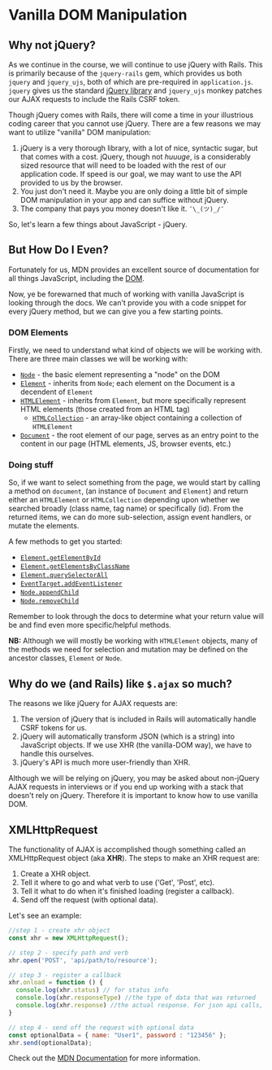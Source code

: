 # Vanilla DOM Manipulation

## Why not jQuery?

As we continue in the course, we will continue to use jQuery with Rails.
This is primarily because of the `jquery-rails` gem, which provides us both `jquery` and `jquery_ujs`, both of which are pre-required in `application.js`.
`jquery` gives us the standard [jQuery library][jquery-api] and `jquery_ujs` monkey patches our AJAX requests to include the Rails CSRF token.

Though jQuery comes with Rails, there will come a time in your illustrious coding career that you cannot use jQuery.
There are a few reasons we may want to utilize "vanilla" DOM manipulation:

1. jQuery is a very thorough library, with a lot of nice, syntactic sugar, but that comes with a cost.
jQuery, though not _huuuge_, is a considerably sized resource that will need to be loaded with the rest of our application code.
If speed is our goal, we may want to use the API provided to us by the browser.
2. You just don't need it.
Maybe you are only doing a little bit of simple DOM manipulation in your app and can suffice without jQuery.
3. The company that pays you money doesn't like it. `¯\_(ツ)_/¯`

So, let's learn a few things about JavaScript - jQuery.

## But How Do I Even?

Fortunately for us, MDN provides an excellent source of documentation for all things JavaScript, including the [DOM][mdn-dom].

Now, ye be forewarned that much of working with vanilla JavaScript is looking through the docs.
We can't provide you with a code snippet for every jQuery method, but we can give you a few starting points.

### DOM Elements

Firstly, we need to understand what kind of objects we will be working with. There are three main classes we will be working with:

* [`Node`][mdn-node] - the basic element representing a "node" on the DOM
* [`Element`][mdn-element] - inherits from `Node`; each element on the Document is a decendent of `Element`
* [`HTMLElement`][mdn-htmlelement] - inherits from `Element`, but more specifically represent HTML elements (those created from an HTML tag)
  * [`HTMLCollection`][mdn-htmlcollection] - an array-like object containing a collection of `HTMLElement`
* [`Document`][mdn-document] - the root element of our page, serves as an entry point to the content in our page (HTML elements, JS, browser events, etc.)

### Doing stuff

So, if we want to select something from the page, we would start by calling a method on `document`, (an instance of `Document` and `Element`) and return either an `HTMLElement` or `HTMLCollection` depending upon whether we searched broadly (class name, tag name) or specifically (id).
From the returned items, we can do more sub-selection, assign event handlers, or mutate the elements.

A few methods to get you started:
* [`Element.getElementById`][getElementById]
* [`Element.getElementsByClassName`][getElementsByClassName]
* [`Element.querySelectorAll`][querySelectorAll]
* [`EventTarget.addEventListener`][addEventListener]
* [`Node.appendChild`][appendChild]
* [`Node.removeChild`][removeChild]

Remember to look through the docs to determine what your return value will be and find even more specific/helpful methods.

**NB:** Although we will mostly be working with `HTMLElement` objects, many of the methods we need for selection and mutation may be defined on the ancestor classes, `Element` or `Node`.

## Why do we (and Rails) like `$.ajax` so much?

The reasons we like jQuery for AJAX requests are:

1. The version of jQuery that is included in Rails will automatically handle CSRF tokens for us.
2. jQuery will automatically transform JSON (which is a string) into JavaScript objects.
If we use XHR (the vanilla-DOM way), we have to handle this ourselves.
3. jQuery's API is much more user-friendly than XHR.

Although we will be relying on jQuery, you may be asked about non-jQuery AJAX requests in interviews or if you end up working with a stack that doesn't rely on jQuery. Therefore it is important to know how to use vanilla DOM.

## XMLHttpRequest

The functionality of AJAX is accomplished though something called an XMLHttpRequest object (aka **XHR**). The steps to make an XHR request are:

1. Create a XHR object.
2. Tell it where to go and what verb to use ('Get', 'Post', etc).
3. Tell it what to do when it's finished loading (register a callback).
4. Send off the request (with optional data).

Let's see an example:

```js
//step 1 - create xhr object
const xhr = new XMLHttpRequest();

// step 2 - specify path and verb
xhr.open('POST', 'api/path/to/resource');

// step 3 - register a callback
xhr.onload = function () {
  console.log(xhr.status) // for status info
  console.log(xhr.responseType) //the type of data that was returned
  console.log(xhr.response) //the actual response. For json api calls, this will be a json string
}

// step 4 - send off the request with optional data
const optionalData = { name: "User1", password : "123456" };
xhr.send(optionalData);
```

Check out the [MDN Documentation][mdn-xhr] for more information.

[jquery-api]: http://api.jquery.com/
[mdn-dom]: https://developer.mozilla.org/en-US/docs/Web/API/Document_Object_Model
[mdn-node]: https://developer.mozilla.org/en-US/docs/Web/API/Node
[mdn-element]: https://developer.mozilla.org/en-US/docs/Web/API/Element
[mdn-htmlelement]: https://developer.mozilla.org/en-US/docs/Web/API/HTMLElement
[mdn-htmlcollection]: https://developer.mozilla.org/en-US/docs/Web/API/HTMLCollection
[mdn-document]: https://developer.mozilla.org/en-US/docs/Web/API/Document
[getElementById]: https://developer.mozilla.org/en-US/docs/Web/API/Element/getElementById
[getElementsByClassName]: https://developer.mozilla.org/en-US/docs/Web/API/Element/getElementsByClassName
[querySelectorAll]: https://developer.mozilla.org/en-US/docs/Web/API/Element/querySelectorAll
[addEventListener]: https://developer.mozilla.org/en-US/docs/Talk:DOM/element.addEventListener
[appendChild]: https://developer.mozilla.org/en-US/docs/Web/API/Node/appendChild
[removeChild]: https://developer.mozilla.org/en-US/docs/Web/API/Node/removeChild
[mdn-xhr]: https://developer.mozilla.org/en-US/docs/Web/API/XMLHttpRequest
